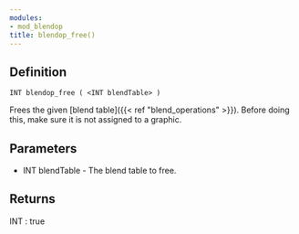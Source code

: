 ```yaml
---
modules:
- mod_blendop
title: blendop_free()
---
```


## Definition

    INT blendop_free ( <INT blendTable> )

Frees the given [blend table]({{< ref "blend_operations" >}}). Before doing this, make sure it is not assigned to a graphic.

## Parameters

- INT blendTable - The blend table to free.

## Returns

INT : true
